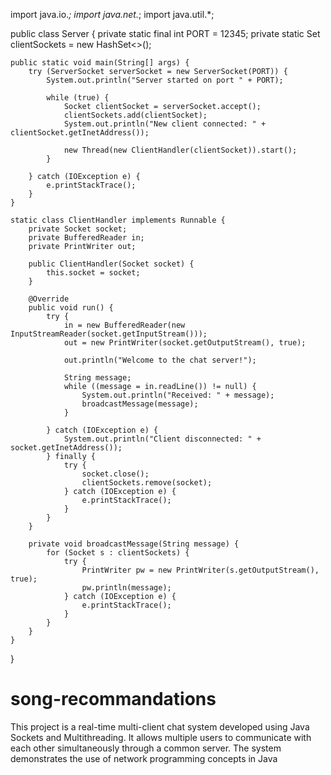 import java.io.*;
import java.net.*;
import java.util.*;

public class Server {
    private static final int PORT = 12345;
    private static Set<Socket> clientSockets = new HashSet<>();

    public static void main(String[] args) {
        try (ServerSocket serverSocket = new ServerSocket(PORT)) {
            System.out.println("Server started on port " + PORT);

            while (true) {
                Socket clientSocket = serverSocket.accept();
                clientSockets.add(clientSocket);
                System.out.println("New client connected: " + clientSocket.getInetAddress());

                new Thread(new ClientHandler(clientSocket)).start();
            }

        } catch (IOException e) {
            e.printStackTrace();
        }
    }

    static class ClientHandler implements Runnable {
        private Socket socket;
        private BufferedReader in;
        private PrintWriter out;

        public ClientHandler(Socket socket) {
            this.socket = socket;
        }

        @Override
        public void run() {
            try {
                in = new BufferedReader(new InputStreamReader(socket.getInputStream()));
                out = new PrintWriter(socket.getOutputStream(), true);

                out.println("Welcome to the chat server!");

                String message;
                while ((message = in.readLine()) != null) {
                    System.out.println("Received: " + message);
                    broadcastMessage(message);
                }

            } catch (IOException e) {
                System.out.println("Client disconnected: " + socket.getInetAddress());
            } finally {
                try {
                    socket.close();
                    clientSockets.remove(socket);
                } catch (IOException e) {
                    e.printStackTrace();
                }
            }
        }

        private void broadcastMessage(String message) {
            for (Socket s : clientSockets) {
                try {
                    PrintWriter pw = new PrintWriter(s.getOutputStream(), true);
                    pw.println(message);
                } catch (IOException e) {
                    e.printStackTrace();
                }
            }
        }
    }
}
# song-recommandations
This project is a real-time multi-client chat system developed using Java Sockets and Multithreading. It allows multiple users to communicate with each other simultaneously through a common server. The system demonstrates the use of network programming concepts in Java
